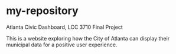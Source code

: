 # my-repository
Atlanta Civic Dashboard, LCC 3710 Final Project

This is a website exploring how the City of Atlanta can display their municipal data for a positive user experience. 
